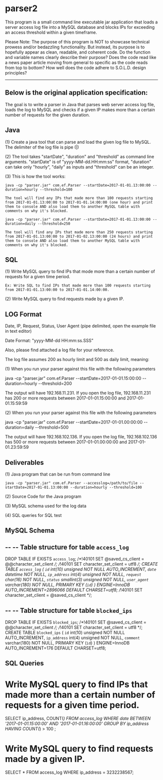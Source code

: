 # parser2
This program is a small command line executable jar application that loads a server access log file into a MySQL database and blocks IPs for exceeding an access threshold within a given timeframe.

Please Note:
The purpose of this program is NOT to showcase technical prowess and/or bedazzling functionality.
But instead, its purpose is to hopefully appear as clean, readable, and coherent code.
Do the function and variable names clearly describe their purpose?
Does the code read like a news paper article moving from general to specific as the code reads from top to bottom?
How well does the code adhere to S.O.L.D. design principles?

-------------------------------------------------------------------------------------
Below is the original application specification:
-------------------------------------------------------------------------------------

The goal is to write a parser in Java that parses web server access log file, loads the log to MySQL and checks if a given IP makes more than a certain number of requests for the given duration. 

Java
----

(1) Create a java tool that can parse and load the given log file to MySQL. The delimiter of the log file is pipe (|)

(2) The tool takes "startDate", "duration" and "threshold" as command line arguments. "startDate" is of "yyyy-MM-dd.HH:mm:ss" format, "duration" can take only "hourly", "daily" as inputs and "threshold" can be an integer.

(3) This is how the tool works:

    java -cp "parser.jar" com.ef.Parser --startDate=2017-01-01.13:00:00 --duration=hourly --threshold=100
	
	The tool will find any IPs that made more than 100 requests starting from 2017-01-01.13:00:00 to 2017-01-01.14:00:00 (one hour) and print them to console AND also load them to another MySQL table with comments on why it's blocked.

	java -cp "parser.jar" com.ef.Parser --startDate=2017-01-01.13:00:00 --duration=daily --threshold=250

	The tool will find any IPs that made more than 250 requests starting from 2017-01-01.13:00:00 to 2017-01-02.13:00:00 (24 hours) and print them to console AND also load them to another MySQL table with comments on why it's blocked.


SQL
---

(1) Write MySQL query to find IPs that mode more than a certain number of requests for a given time period.

    Ex: Write SQL to find IPs that made more than 100 requests starting from 2017-01-01.13:00:00 to 2017-01-01.14:00:00.

(2) Write MySQL query to find requests made by a given IP.
 	

LOG Format
----------
Date, IP, Request, Status, User Agent (pipe delimited, open the example file in text editor)

Date Format: "yyyy-MM-dd HH:mm:ss.SSS"

Also, please find attached a log file for your reference. 

The log file assumes 200 as hourly limit and 500 as daily limit, meaning:

(1) 
When you run your parser against this file with the following parameters

java -cp "parser.jar" com.ef.Parser --startDate=2017-01-01.15:00:00 --duration=hourly --threshold=200

The output will have 192.168.11.231. If you open the log file, 192.168.11.231 has 200 or more requests between 2017-01-01.15:00:00 and 2017-01-01.15:59:59

(2) 
When you run your parser against this file with the following parameters

java -cp "parser.jar" com.ef.Parser --startDate=2017-01-01.00:00:00 --duration=daily --threshold=500

The output will have  192.168.102.136. If you open the log file, 192.168.102.136 has 500 or more requests between 2017-01-01.00:00:00 and 2017-01-01.23:59:59


Deliverables
------------

(1) Java program that can be run from command line
	
    java -cp "parser.jar" com.ef.Parser --accesslog=/path/to/file --startDate=2017-01-01.13:00:00 --duration=hourly --threshold=100 

(2) Source Code for the Java program

(3) MySQL schema used for the log data

(4) SQL queries for SQL test




MySQL Schema
------------
--
-- Table structure for table `access_log`
--

DROP TABLE IF EXISTS `access_log`;
/*!40101 SET @saved_cs_client     = @@character_set_client */;
/*!40101 SET character_set_client = utf8 */;
CREATE TABLE `access_log` (
  `id` int(10) unsigned NOT NULL AUTO_INCREMENT,
  `date` datetime NOT NULL,
  `ip_address` int(4) unsigned NOT NULL,
  `request` char(16) NOT NULL,
  `status` smallint(3) unsigned NOT NULL,
  `user_agent` varchar(180) NOT NULL,
  PRIMARY KEY (`id`)
) ENGINE=InnoDB AUTO_INCREMENT=2896066 DEFAULT CHARSET=utf8;
/*!40101 SET character_set_client = @saved_cs_client */;

--
-- Table structure for table `blocked_ips`
--

DROP TABLE IF EXISTS `blocked_ips`;
/*!40101 SET @saved_cs_client     = @@character_set_client */;
/*!40101 SET character_set_client = utf8 */;
CREATE TABLE `blocked_ips` (
  `id` int(10) unsigned NOT NULL AUTO_INCREMENT,
  `ip_address` int(4) unsigned NOT NULL,
  `comment` varchar(180) NOT NULL,
  PRIMARY KEY (`id`)
) ENGINE=InnoDB AUTO_INCREMENT=176 DEFAULT CHARSET=utf8;




SQL Queries
------------
# Write MySQL query to find IPs that made more than a certain number of requests for a given time period.
SELECT ip_address, COUNT(*) FROM access_log WHERE date BETWEEN '2017-01-01.15:00:00' AND '2017-01-01.16:00:00' 
GROUP BY ip_address HAVING COUNT(*) > 100 ;

# Write MySQL query to find requests made by a given IP.
SELECT * FROM access_log WHERE ip_address = 3232238567;
